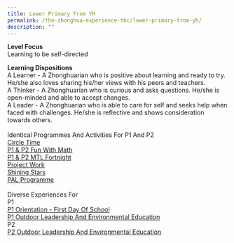 ```yaml
---
title: Lower Primary From YH
permalink: /the-zhonghua-experience-tbc/lower-primary-from-yh/
description: ""
---
```

**Level Focus**
<br>Learning to be self-directed

**Learning Dispositions**
<br>A Learner - A Zhonghuarian who is positive about learning and ready to try. He/she also loves sharing his/her views with his peers and teachers.
<br>A Thinker - A Zhonghuarian who is curious and asks questions. He/she is open-minded and able to accept changes.
<br>A Leader - A Zhonghuarian who is able to care for self and seeks help when faced with challenges. He/she is reflective and shows consideration towards others.
<br><br>Identical Programmes And Activities For P1 And P2
<br>[Circle Time](https://cms.isomer.gov.sg/sites/moe-zhonghuapri/folders/list-of-zps-exp-for-lower-pri/editPage/Circle%20Time.md)
<br>[P1 &amp; P2 Fun With Math](https://cms.isomer.gov.sg/sites/moe-zhonghuapri/folders/list-of-zps-exp-for-lower-pri/editPage/P1%20%26%20P2%20Fun%20With%20Math.md)
<br>[P1 &amp; P2 MTL Fortnight](https://cms.isomer.gov.sg/sites/moe-zhonghuapri/folders/list-of-zps-exp-for-lower-pri/editPage/P1%20%26%20P2%20MTL%20Fortnight.md)
<br>[Project Work](https://cms.isomer.gov.sg/sites/moe-zhonghuapri/folders/list-of-zps-exp-for-lower-pri/editPage/Project%20Work.md)
<br>[Shining Stars](https://cms.isomer.gov.sg/sites/moe-zhonghuapri/folders/list-of-zps-exp-for-lower-pri/editPage/Shining%20Stars.md)
<br>[PAL Programme](https://cms.isomer.gov.sg/sites/moe-zhonghuapri/folders/list-of-zps-exp-for-lower-pri/editPage/PAL%20Programme.md)
<br><br>Diverse Experiences For
<br>P1
<br>[P1 Orientation - First Day Of School](https://cms.isomer.gov.sg/sites/moe-zhonghuapri/folders/list-of-zps-exp-for-lower-pri/editPage/P1%20Orientation%20First%20Day%20Of%20School.md)
<br>[P1 Outdoor Leadership And Environmental Education](https://cms.isomer.gov.sg/sites/moe-zhonghuapri/folders/list-of-zps-exp-for-lower-pri/editPage/P1%20Outdoor%20Leadership%20And%20Environmental%20Education.md)
<br>P2
<br>[P2 Outdoor Leadership And Environmental Education](/list-of-zps-exp-for-lower-pri/p2-outdoor-leadership-and-environmental-education/)